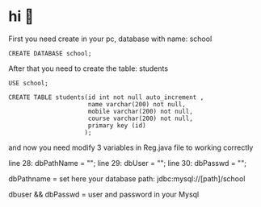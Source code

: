 # hi  :wave:


First you need create in your pc, database with name: school

`CREATE DATABASE school;`

After that you need to create the table: students

`USE school;`

``` 
CREATE TABLE students(id int not null auto_increment ,
                      name varchar(200) not null, 
                      mobile varchar(200) not null, 
                      course varchar(200) not null,
                      primary key (id)
                     );
```

and now you need modify 3 variables in Reg.java file to working correctly

line 28: dbPathName = ""; 
line 29: dbUser = "";
line 30: dbPasswd = "";


dbPathname           = set here your database path: jdbc:mysql://[path]/school

dbuser && dbPasswd   = user and password in your Mysql
